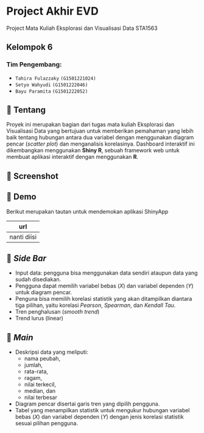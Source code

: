 # Project Akhir EVD
Project Mata Kuliah Eksplorasi dan Visualisasi Data STA1563
## Kelompok 6

### Tim Pengembang:
- `Tahira Fulazzaky` `(G1501221024)`
- `Setyo Wahyudi` `(G1501222046)`
- `Bayu Paramita` `(G1501222052)`

## :scroll: Tentang

Proyek ini merupakan bagian dari tugas mata kuliah Eksplorasi dan Visualisasi Data yang bertujuan untuk memberikan pemahaman yang lebih baik tentang hubungan antara dua variabel dengan menggunakan diagram pencar (_scatter plot_) dan menganalisis korelasinya. Dashboard interaktif ini dikembangkan menggunakan **Shiny R**, sebuah framework web untuk membuat aplikasi interaktif dengan menggunakan **R**.

## :rice_scene: Screenshot


## :dvd: Demo

Berikut merupakan tautan untuk mendemokan aplikasi ShinyApp

| url                      |
| ------------------------ |
| nanti diisi |

## :bookmark_tabs: _Side Bar_

- Input data: pengguna bisa menggunakan data sendiri ataupun data yang sudah disediakan.
- Pengguna dapat memilih variabel bebas (_X_) dan variabel dependen (_Y_) untuk diagram pencar.
- Penguna bisa memilih korelasi statistik yang akan ditampilkan diantara tiga pilihan, yaitu korelasi _Pearson_, _Spearman_, dan _Kendall Tau_.
- Tren penghalusan (_smooth trend_)
- Trend lurus (linear)

## :bookmark_tabs: _Main_

- Deskripsi data yang meliputi: 
    - nama peubah, 
    - jumlah, 
    - rata-rata, 
    - ragam, 
    - nilai terkecil, 
    - median, dan
    - nilai terbesar
- Diagram pencar disertai garis tren yang dipilih pengguna.
- Tabel yang menampilkan statistik untuk mengukur hubungan variabel bebas (_X_) dan variabel dependen (_Y_) dengan jenis korelasi statistik sesuai pilihan pengguna.
